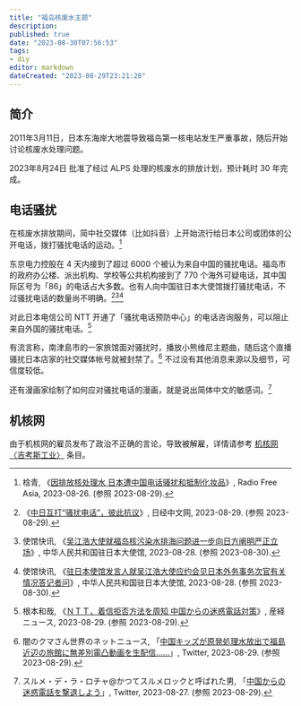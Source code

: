 ```yaml
---
title: "福岛核废水主题"
description:
published: true
date: "2023-08-30T07:56:53"
tags:
- diy
editor: markdown
dateCreated: "2023-08-29T23:21:28"
---
```


## 简介

2011年3月11日，日本东海岸大地震导致福岛第一核电站发生严重事故，随后开始讨论核废水处理问题。

2023年8月24日 批准了经过 ALPS 处理的核废水的排放计划，预计耗时 30 年完成。

## 电话骚扰

在核废水排放期间，简中社交媒体（比如抖音）上开始流行给日本公司或团体的公开电话，拨打骚扰电话的运动。[^54313]

[^54313]: 梒青, 《[因排放核处理水 日本遭中国电话骚扰和抵制化妆品](https://web.archive.org/web/20230829153021/https://www.rfa.org/mandarin/Xinwen/5-08262023154313.html)》, Radio Free Asia, 2023-08-26. (参照 2023-08-29).

东京电力控股在 4 天内接到了超过 6000 个被认为来自中国的骚扰电话。福岛市的政府办公楼、派出机构、学校等公共机构接到了 770 个海外可疑电话，其中国际区号为「86」的电话占大多数。也有人向中国驻日本大使馆拨打骚扰电话，不过骚扰电话的数量尚不明确。[^37-34][^33714][^33650]

[^37-34]: 《[中日互打“骚扰电话”，彼此抗议](https://cn.nikkei.com/politicsaeconomy/politicsasociety/53360-2023-08-29-09-37-34.html)》, 日经中文网, 2023-08-29. (参照 2023-08-29).

[^33714]: 使馆快讯, 《[吴江浩大使就福岛核污染水排海问题进一步向日方阐明严正立场](https://web.archive.org/web/20230829054419/http://jp.china-embassy.gov.cn/sgkxnew/202308/t20230828_11133714.htm)》, 中华人民共和国驻日本大使馆, 2023-08-28. (参照 2023-08-30).

[^33650]: 使馆快讯, 《[驻日本使馆发言人就吴江浩大使应约会见日本外务事务次官有关情况答记者问](https://web.archive.org/web/20230829235320/http://jp.china-embassy.gov.cn/sgkxnew/202308/t20230828_11133650.htm)》, 中华人民共和国驻日本大使馆, 2023-08-28. (参照 2023-08-30).

对此日本电信公司 NTT 开通了「骚扰电话预防中心」的电话咨询服务，可以阻止来自外国的骚扰电话。[^NNUCY]

[^NNUCY]: 根本和哉, 《[ＮＴＴ、着信拒否方法を周知 中国からの迷惑電話対策](https://web.archive.org/web/20230829114310/https://www.sankei.com/article/20230829-D4POI3MT2JM67MUE3O73ENNUCY/)》, 産経ニュース, 2023-08-29. (参照 2023-08-29).

有流言称，南津島市的一家旅馆面对骚扰时，播放小熊维尼主题曲，随后这个直播骚扰日本店家的社交媒体帐号就被封禁了。[^35910] 不过没有其他消息来源以及细节，可信度较低。

[^35910]: 闇のクマさん世界のネットニュース, 「[中国キッズが原発処理水放出で福島近辺の旅館に無差別電凸動画を生配信……](https://web.archive.org/web/20230829073355/https://twitter.com/CYXuAxfGlfFzZCT/status/1696273117600235910)」, Twitter, 2023-08-29. (参照 2023-08-29).

还有漫画家绘制了如何应对骚扰电话的漫画，就是说出简体中文的敏感词。[^83410]

[^83410]: スルメ・デ・ラ・ロチャ@かつてスルメロックと呼ばれた男, 「[中国からの迷惑電話を撃退しよう](https://web.archive.org/web/20230829050741/https://twitter.com/surumelock/status/1695732206227083410)」, Twitter, 2023-08-27. (参照 2023-08-29).

## 机核网

由于机核网的雇员发布了政治不正确的言论，导致被解雇，详情请参考 [机核网〈吉考斯工业〉](/website/gcores.md#吉考斯工业) 条目。
